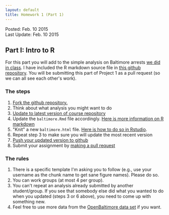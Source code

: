 ```yaml
---
layout: default
title: Homework 1 (Part 1)
---
```


Posted: Feb. 10 2015  
Last Update: Feb. 10 2015  

## Part I: Intro to R 

For this part you will add to the simple analysis on Baltimore arrests
[we did in class]({{site_url}}misc/baltimore.html). I have included the R markdown
source file in [this github repository](https://github.com/hcorrada/IntroDataSciBaltimore). You will be submitting this part
of Project 1 as a pull request (so we can all see each other's work). 

### The steps

1.  [Fork the github repository.](https://help.github.com/articles/fork-a-repo)  
2.  Think about what analysis you might want to do  
3.  [Update to latest version of course repository](https://help.github.com/articles/fork-a-repo#pull-in-upstream-changes)  
4.  Update the `baltimore.Rmd` file accordingly. [Here is more information on R markdown](http://www.rstudio.com/ide/docs/r_markdown)  
5.  "Knit" a new `baltimore.html`
    file. [Here is how to do so in Rstudio](http://www.rstudio.com/ide/docs/authoring/using_markdown).  
6.  Repeat step 3 to make sure you will update the most recent version  
7.  [Push your updated version to github](https://help.github.com/articles/fork-a-repo#push-commits)  
8.  Submit your assignment by [making a pull request](https://help.github.com/articles/using-pull-requests)  

### The rules

1.  There is a specific template I'm asking you to follow (e.g., use your username as the chunk name to get sane figure names). Please do so.  
2.  You can work groups (at most 4 per group).  
3.  You can't repeat an analysis already submitted by another student/group. If you see that somebody else did what you wanted to do when
you updated (steps 3 or 6 above), you need to come up with something new.  
4.  Feel free to use more data from the [OpenBaltimore data set](https://data.baltimorecity.gov/) if you want.  

